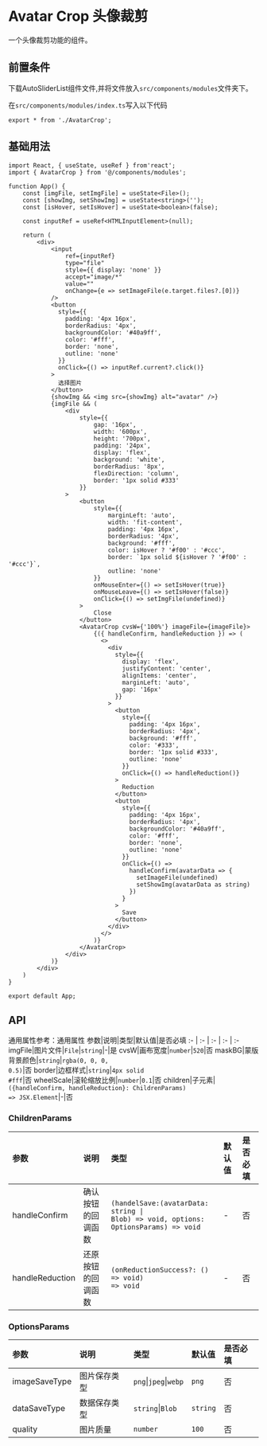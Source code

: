 # Avatar Crop 头像裁剪
一个头像裁剪功能的组件。

## 前置条件
下载AutoSliderList组件文件,并将文件放入`src/components/modules`文件夹下。

在`src/components/modules/index.ts`写入以下代码
```tsx
export * from './AvatarCrop';
```

## 基础用法
```tsx
import React, { useState, useRef } from'react';
import { AvatarCrop } from '@/components/modules';

function App() {
    const [imgFile, setImgFile] = useState<File>();
    const [showImg, setShowImg] = useState<string>('');
    const [isHover, setIsHover] = useState<boolean>(false);

    const inputRef = useRef<HTMLInputElement>(null);

    return (
        <div>
            <input
                ref={inputRef}
                type="file"
                style={{ display: 'none' }}
                accept="image/*"
                value=""
                onChange={e => setImageFile(e.target.files?.[0])}
            />
            <button
              style={{
                padding: '4px 16px',
                borderRadius: '4px',
                backgroundColor: '#40a9ff',
                color: '#fff',
                border: 'none',
                outline: 'none'
              }}
              onClick={() => inputRef.current?.click()}
            >
              选择图片
            </button>
            {showImg && <img src={showImg} alt="avatar" />}
            {imgFile && (
                <div
                    style={{
                        gap: '16px',
                        width: '600px',
                        height: '700px',
                        padding: '24px',
                        display: 'flex',
                        background: 'white',
                        borderRadius: '8px',
                        flexDirection: 'column',
                        border: '1px solid #333'
                    }}
                >
                    <button
                        style={{
                            marginLeft: 'auto',
                            width: 'fit-content',
                            padding: '4px 16px',
                            borderRadius: '4px',
                            background: '#fff',
                            color: isHover ? '#f00' : '#ccc',
                            border: `1px solid ${isHover ? '#f00' : '#ccc'}`,
                            outline: 'none'
                        }}
                        onMouseEnter={() => setIsHover(true)}
                        onMouseLeave={() => setIsHover(false)}
                        onClick={() => setImgFile(undefined)}
                    >
                        Close
                    </button>
                    <AvatarCrop cvsW={'100%'} imageFile={imageFile}>
                        {({ handleConfirm, handleReduction }) => (
                          <>
                            <div
                              style={{
                                display: 'flex',
                                justifyContent: 'center',
                                alignItems: 'center',
                                marginLeft: 'auto',
                                gap: '16px'
                              }}
                            >
                              <button
                                style={{
                                  padding: '4px 16px',
                                  borderRadius: '4px',
                                  background: '#fff',
                                  color: '#333',
                                  border: '1px solid #333',
                                  outline: 'none'
                                }}
                                onClick={() => handleReduction()}
                              >
                                Reduction
                              </button>
                              <button
                                style={{
                                  padding: '4px 16px',
                                  borderRadius: '4px',
                                  backgroundColor: '#40a9ff',
                                  color: '#fff',
                                  border: 'none',
                                  outline: 'none'
                                }}
                                onClick={() =>
                                  handleConfirm(avatarData => {
                                    setImageFile(undefined)
                                    setShowImg(avatarData as string)
                                  })
                                }
                              >
                                Save
                              </button>
                            </div>
                          </>
                        )}
                    </AvatarCrop>
                </div>
            )}
        </div>
    )
}

export default App;
```

## API
通用属性参考：通用属性
参数|说明|类型|默认值|是否必填
:- | :- | :- | :- | :-
imgFile|图片文件|<code>File</code>\|<code>string</code>|-|是
cvsW|画布宽度|<code>number</code>|<code>520</code>|否
maskBG|蒙版背景颜色|<code>string</code>|<code>rgba(0, 0, 0, 0.5)</code>|否
border|边框样式|<code>string</code>|<code>4px solid #fff</code>|否
wheelScale|滚轮缩放比例|<code>number</code>|<code>0.1</code>|否
children|子元素|<code>({handleConfirm, handleReduction}: ChildrenParams) => JSX.Element</code>|-|否

### ChildrenParams
参数|说明|类型|默认值|是否必填
:- | :- | :- | :- | :-
handleConfirm|确认按钮的回调函数|<code>(handelSave:(avatarData: string \| Blob) => void, options: OptionsParams) => void</code>|-|否
handleReduction|还原按钮的回调函数|<code>(onReductionSuccess?: () => void) => void</code>|-|否

### OptionsParams
参数|说明|类型|默认值|是否必填
:- | :- | :- | :- | :-
imageSaveType|图片保存类型|<code>png</code>\|<code>jpeg</code>\|<code>webp</code>|<code>png</code>|否
dataSaveType|数据保存类型|<code>string</code>\|<code>Blob</code>|<code>string</code>|否
quality|图片质量|<code>number</code>|<code>100</code>|否
